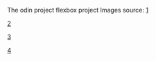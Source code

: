 The odin project flexbox project
Images source: 
[1](https://unsplash.com/photos/above-cloud-photo-of-blue-skies-yQorCngxzwI)

[2](https://unsplash.com/photos/blue-sky-with-white-clouds-xtgONQzGgOE)

[3](https://unsplash.com/photos/cloudy-sky-during-daytime-E9aetBe2w40)

[4](https://unsplash.com/photos/cloudy-sky-80sv993lUKI)